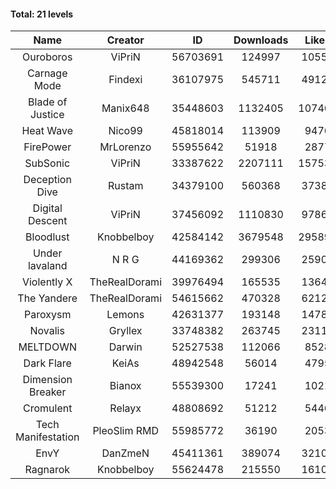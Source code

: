 #### Total: 21 levels

| Name | Creator | ID | Downloads | Likes |
|:---:|:---:|:---:|:---:|:---:|
| Ouroboros | ViPriN | 56703691 | 124997 | 10558
| Carnage Mode | Findexi | 36107975 | 545711 | 49120
| Blade of Justice | Manix648 | 35448603 | 1132405 | 107468
| Heat Wave | Nico99 | 45818014 | 113909 | 9476
| FirePower | MrLorenzo | 55955642 | 51918 | 2877
| SubSonic | ViPriN | 33387622 | 2207111 | 157533
| Deception Dive | Rustam | 34379100 | 560368 | 37387
| Digital Descent | ViPriN | 37456092 | 1110830 | 97860
| Bloodlust | Knobbelboy | 42584142 | 3679548 | 295895
| Under lavaland | N R G | 44169362 | 299306 | 25908
| Violently X | TheRealDorami | 39976494 | 165535 | 13648
| The Yandere | TheRealDorami | 54615662 | 470328 | 62124
| Paroxysm | Lemons | 42631377 | 193148 | 14783
| Novalis | Gryllex | 33748382 | 263745 | 23118
| MELTDOWN | Darwin | 52527538 | 112066 | 8528
| Dark Flare | KeiAs | 48942548 | 56014 | 4795
| Dimension Breaker | Bianox | 55539300 | 17241 | 1021
| Cromulent | Relayx | 48808692 | 51212 | 5446
| Tech Manifestation | PleoSlim RMD | 55985772 | 36190 | 2053
| EnvY | DanZmeN | 45411361 | 389074 | 32102
| Ragnarok | Knobbelboy | 55624478 | 215550 | 16108
